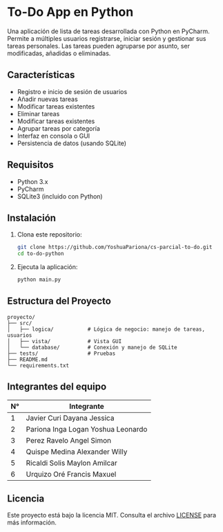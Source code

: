 # To-Do App en Python

Una aplicación de lista de tareas desarrollada con Python en PyCharm. Permite a múltiples usuarios registrarse, iniciar sesión y gestionar sus tareas personales. Las tareas pueden agruparse por asunto, ser modificadas, añadidas o eliminadas.

## Características

- Registro e inicio de sesión de usuarios
- Añadir nuevas tareas
- Modificar tareas existentes
- Eliminar tareas
- Modificar tareas existentes
- Agrupar tareas por categoría
- Interfaz en consola o GUI
- Persistencia de datos (usando SQLite)

## Requisitos

- Python 3.x
- PyCharm
- SQLite3 (incluido con Python)

## Instalación

1. Clona este repositorio:
   ```bash
   git clone https://github.com/YoshuaPariona/cs-parcial-to-do.git
   cd to-do-python
   ```


2. Ejecuta la aplicación:
   ```bash
   python main.py
   ```

## Estructura del Proyecto

```
proyecto/
├── src/
│   ├── logica/           # Lógica de negocio: manejo de tareas, usuarios
│   ├── vista/            # Vista GUI
│   └── database/         # Conexión y manejo de SQLite
├── tests/                # Pruebas
├── README.md
└── requirements.txt
```

## Integrantes del equipo
|N°|Integrante|
|--|----------|
| 1 | Javier Curi Dayana Jessica |
| 2 | Pariona Inga Logan Yoshua Leonardo |
| 3 | Perez Ravelo Angel Simon |
| 4 | Quispe Medina Alexander Willy |
| 5 | Ricaldi Solis Maylon Amilcar |
| 6 | Urquizo Oré Francis Maxuel |

## Licencia

Este proyecto está bajo la licencia MIT. Consulta el archivo [LICENSE](LICENSE) para más información.

